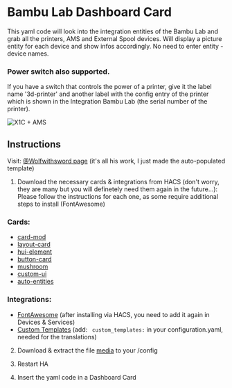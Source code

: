 # Bambu Lab Dashboard Card
This yaml code will look into the integration entities of the Bambu Lab and grab all the printers, AMS and External Spool devices.
Will display a picture entity for each device and show infos accordingly.
No need to enter entity - device names.

### Power switch also supported. 
If you have a switch that controls the power of a printer, give it the label name '3d-printer' and another label with the config entry of the printer which is shown in the Integration Bambu Lab (the serial number of the printer).

![X1C + AMS](https://github.com/user-attachments/assets/a0fb80e2-7f34-4791-8991-6da3b9ca3372)

## Instructions
Visit: [@Wolfwithsword page](https://wolfwithsword.com/bambulab-home-assistant-dashboard/) (it's all his work, I just made the auto-populated template)

1) Download the necessary cards & integrations from HACS (don't worry, they are many but you will definetely need them again in the future...):
Please follow the instructions for each one, as some require additional steps to install (FontAwesome)

 ### Cards:
 * [card-mod](https://github.com/thomasloven/lovelace-card-mod)
 * [layout-card](https://github.com/thomasloven/lovelace-layout-card)
 * [hui-element](https://github.com/thomasloven/lovelace-hui-element)
 * [button-card](https://github.com/custom-cards/button-card)
 * [mushroom](https://github.com/piitaya/lovelace-mushroom)
 * [custom-ui](https://github.com/Mariusthvdb/custom-ui)
 * [auto-entities](https://github.com/thomasloven/lovelace-auto-entities)

 ### Integrations:
 * [FontAwesome](https://github.com/thomasloven/hass-fontawesome) (after installing via HACS, you need to add it again in Devices & Services)
 * [Custom Templates](https://github.com/PiotrMachowski/Home-Assistant-custom-components-Custom-Templates) (add: `
custom_templates:` in your configuration.yaml, needed for the translations)
 
2) Download & extract the file [media](https://nightly.link/WolfwithSword/Bambu-HomeAssistant-Flows/workflows/media_archive/main/bambu-ha-media-files.zip) to your /config

3) Restart HA

4) Insert the yaml code in a Dashboard Card
